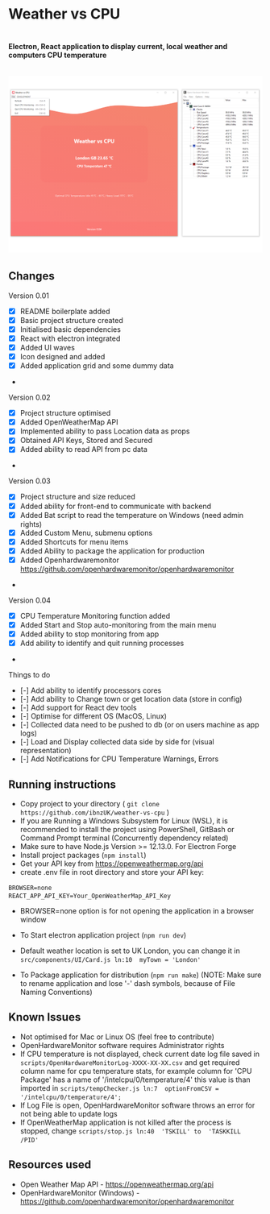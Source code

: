 # Weather vs CPU <h1>


#### Electron, React application to display current, local weather and computers CPU temperature <h6>


![Preview](src/assets/screenshot.png)
- 
## Changes

Version 0.01
- [x] README boilerplate added
- [x] Basic project structure created
- [x] Initialised basic dependencies 
- [x] React with electron integrated
- [x] Added UI waves
- [x] Icon designed and added
- [x] Added application grid and some dummy data
* 
Version 0.02
- [x] Project structure optimised 
- [x] Added OpenWeatherMap API 
- [x] Implemented ability to pass Location data as props
- [x] Obtained API Keys, Stored and Secured
- [x] Added ability to read API from pc data

* 
Version 0.03
- [x] Project structure and size reduced
- [x] Added ability for front-end to communicate with backend 
- [x] Added Bat script to read the temperature on Windows (need admin rights)
- [x] Added Custom Menu, submenu options
- [x] Added Shortcuts for menu items
- [x] Added Ability to package the application for production
- [x] Added Openhardwaremonitor https://github.com/openhardwaremonitor/openhardwaremonitor
* 
Version 0.04
- [x] CPU Temperature Monitoring function added
- [x] Added Start and Stop auto-monitoring from the main menu
- [x] Added ability to stop monitoring from app
- [x] Add ability to identify and quit running processes 

* 
Things to do

- [-] Add ability to identify processors cores
- [-] Add ability to Change town or get location data (store in config)
- [-] Add support for React dev tools
- [-] Optimise for different OS (MacOS, Linux)
- [-] Collected data need to be pushed to db (or on users machine as app logs)
- [-] Load and Display collected data side by side for (visual representation)
- [-] Add Notifications for CPU Temperature Warnings, Errors


## Running instructions
* Copy project to your directory ( `git clone https://github.com/ibnzUK/weather-vs-cpu` )
* If you are Running a Windows Subsystem for Linux (WSL), it is recommended to install the project using PowerShell, GitBash or Command Prompt terminal (Concurrently dependency related) 
* Make sure to have Node.js Version >= 12.13.0. For Electron Forge 
* Install project packages (`npm install`)
* Get your API key from https://openweathermap.org/api
* create .env file in root directory and store your API key:
```
BROWSER=none
REACT_APP_API_KEY=Your_OpenWeatherMap_API_Key
``` 
* BROWSER=none option is for not opening the application in a browser window
* To Start electron application project (`npm run dev`)
* Default weather location is set to UK London, you can change it in `src/components/UI/Card.js ln:10  myTown = 'London'`
   
* To Package application for distribution (`npm run make`)  (NOTE: Make sure to rename application and lose '-' dash symbols, because of File Naming Conventions)

## Known Issues
* Not optimised for Mac or Linux OS (feel free to contribute)
* OpenHardwareMonitor software requires Administrator rights
* If CPU temperature is not displayed, check current date log file saved in `scripts/OpenHardwareMonitorLog-XXXX-XX-XX.csv` and get required column name for cpu temperature stats, for example column for 'CPU Package' has a name of  '/intelcpu/0/temperature/4' this value is than imported in `scripts/tempChecker.js ln:7  optionFromCSV = '/intelcpu/0/temperature/4';`
* If Log File is open, OpenHardwareMonitor software throws an error for not being able to update logs
* If OpenWeatherMap application is not killed after the process is stopped, change `scripts/stop.js ln:40  'TSKILL' to  'TASKKILL /PID' `
 
## Resources used 
   
* Open Weather Map API  - https://openweathermap.org/api
*  OpenHardwareMonitor (Windows) - https://github.com/openhardwaremonitor/openhardwaremonitor
